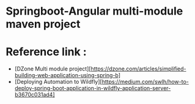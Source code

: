 Springboot-Angular multi-module maven project
==============================================

# Reference link :

* [DZone Multi module project][https://dzone.com/articles/simplified-building-web-application-using-spring-b]
* [Deploying Automation to Wildfly][https://medium.com/swlh/how-to-deploy-spring-boot-application-in-wildfly-application-server-b3670c031ad4]
